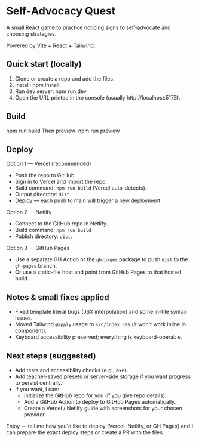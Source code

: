 # Self‑Advocacy Quest

A small React game to practice noticing signs to self‑advocate and choosing strategies.

Powered by Vite + React + Tailwind.

## Quick start (locally)

1. Clone or create a repo and add the files.
2. Install:
   npm install
3. Run dev server:
   npm run dev
4. Open the URL printed in the console (usually http://localhost:5173).

## Build
npm run build
Then preview:
npm run preview

## Deploy

Option 1 — Vercel (recommended)
- Push the repo to GitHub.
- Sign in to Vercel and import the repo.
- Build command: `npm run build` (Vercel auto-detects).
- Output directory: `dist`.
- Deploy — each push to main will trigger a new deployment.

Option 2 — Netlify
- Connect to the GitHub repo in Netlify.
- Build command: `npm run build`
- Publish directory: `dist`.

Option 3 — GitHub Pages
- Use a separate GH Action or the `gh-pages` package to push `dist` to the `gh-pages` branch.
- Or use a static-file host and point from GitHub Pages to that hosted build.

## Notes & small fixes applied
- Fixed template literal bugs (JSX interpolation) and some in-file syntax issues.
- Moved Tailwind `@apply` usage to `src/index.css` (it won't work inline in component).
- Keyboard accessibility preserved; everything is keyboard-operable.

## Next steps (suggested)
- Add tests and accessibility checks (e.g., axe).
- Add teacher-saved presets or server-side storage if you want progress to persist centrally.
- If you want, I can:
  - Initialize the GitHub repo for you (if you give repo details).
  - Add a GitHub Action to deploy to GitHub Pages automatically.
  - Create a Vercel / Netlify guide with screenshots for your chosen provider.

Enjoy — tell me how you'd like to deploy (Vercel, Netlify, or GH Pages) and I can prepare the exact deploy steps or create a PR with the files.